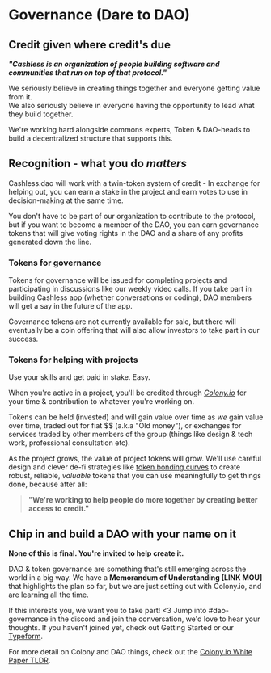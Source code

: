 # Governance (Dare to DAO)

## Credit given where credit's due

_**"Cashless is an organization of people building software and communities that run on top of that protocol."**_

We seriously believe in creating things together and everyone getting value from it.\
We also seriously believe in everyone having the opportunity to lead what they build together.

We're working hard alongside commons experts, Token & DAO-heads to build a decentralized structure that supports this.

## Recognition - what you do _matters_

Cashless.dao will work with a twin-token system of credit - In exchange for helping out, you can earn a stake in the project and earn votes to use in decision-making at the same time.

You don't have to be part of our organization to contribute to the protocol, but if you want to become a member of the DAO, you can earn governance tokens that will give voting rights in the DAO and a share of any profits generated down the line.

### Tokens for governance

Tokens for governance will be issued for completing projects and participating in discussions like our weekly video calls. If you take part in building Cashless app (whether conversations or coding), DAO members will get a say in the future of the app.

Governance tokens are not currently available for sale, but there will eventually be a coin offering that will also allow investors to take part in our success.

### Tokens for helping with projects

Use your skills and get paid in stake. Easy.

When you're active in a project, you'll be credited through [_Colony.io_](https://colony.io) for your time & contribution to whatever you're working on.

Tokens can be held (invested) and will gain value over time as _we_ gain value over time, traded out for fiat \$$ (a.k.a "Old money"), or exchanges for services traded by other members of the group (things like design & tech work, professional consultation etc).

As the project grows, the value of project tokens will grow. We'll use careful design and clever de-fi strategies like [token bonding curves](https://medium.com/coinmonks/token-bonding-curves-explained-7a9332198e0e) to create robust, reliable, _valuable_ tokens that you can use meaningfully to get things done, because after all:

> **"**We're working to help people **do more together** by **creating better access to credit**.**"**

## Chip in and build a DAO with your name on it

**None of this is final. You're invited to help create it.**

DAO & token governance are something that's still emerging across the world in a big way. We have a **Memorandum of Understanding \[LINK MOU]** that highlights the plan so far, but we are just setting out with Colony.io, and are learning all the time.

If this interests you, we want you to take part! <3 Jump into #dao-governance in the discord and join the conversation, we'd love to hear your thoughts. If you haven't joined yet, check out Getting Started or our [Typeform](https://mp72k7t29rj.typeform.com/to/GfVdv7Uz).

For more detail on Colony and DAO things, check out the [Colony.io White Paper TLDR](https://colony.io/dev/docs/colonynetwork/whitepaper-tldr-colony).

